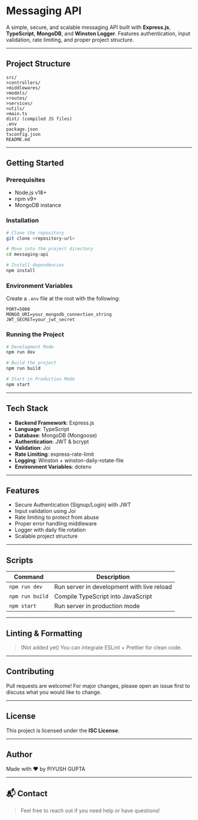 # Messaging API

A simple, secure, and scalable messaging API built with **Express.js**, **TypeScript**, **MongoDB**, and **Winston Logger**. Features authentication, input validation, rate limiting, and proper project structure.

---

## Project Structure

```
src/
>controllers/
>middlewares/
>models/
>routes/
>services/
>utils/
>main.ts
dist/ (compiled JS files)
.env
package.json
tsconfig.json
README.md
```

---

## Getting Started

### Prerequisites
- Node.js v18+
- npm v9+
- MongoDB instance

### Installation

```bash
# Clone the repository
git clone <repository-url>

# Move into the project directory
cd messaging-api

# Install dependencies
npm install
```

### Environment Variables

Create a `.env` file at the root with the following:

```env
PORT=5000
MONGO_URI=your_mongodb_connection_string
JWT_SECRET=your_jwt_secret
```

### Running the Project

```bash
# Development Mode
npm run dev

# Build the project
npm run build

# Start in Production Mode
npm start
```

---

## Tech Stack

- **Backend Framework**: Express.js
- **Language**: TypeScript
- **Database**: MongoDB (Mongoose)
- **Authentication**: JWT & bcrypt
- **Validation**: Joi
- **Rate Limiting**: express-rate-limit
- **Logging**: Winston + winston-daily-rotate-file
- **Environment Variables**: dotenv

---

## Features

- Secure Authentication (Signup/Login) with JWT
- Input validation using Joi
- Rate limiting to protect from abuse
- Proper error handling middleware
- Logger with daily file rotation
- Scalable project structure

---

## Scripts

| Command | Description |
|---------|-------------|
| `npm run dev` | Run server in development with live reload |
| `npm run build` | Compile TypeScript into JavaScript |
| `npm start` | Run server in production mode |

---

## Linting & Formatting

> (Not added yet) You can integrate ESLint + Prettier for clean code.

---

## Contributing

Pull requests are welcome! For major changes, please open an issue first to discuss what you would like to change.

---

## License

This project is licensed under the **ISC License**.

---

## Author

Made with ❤️ by PIYUSH GUPTA

---

## 📬 Contact

> Feel free to reach out if you need help or have questions!

